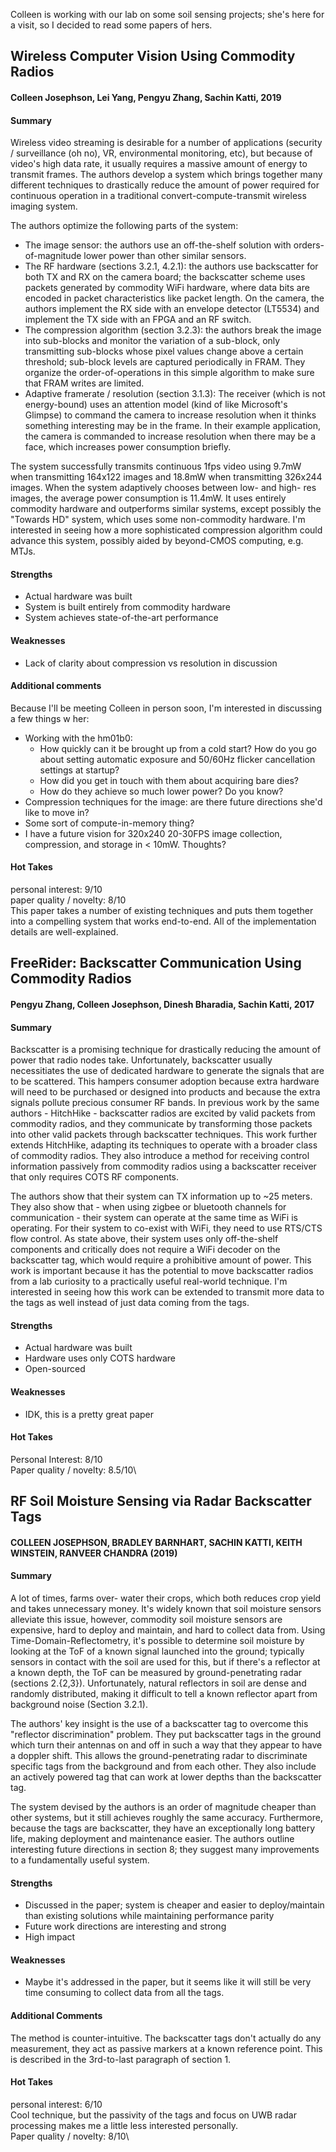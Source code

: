Colleen is working with our lab on some soil sensing projects; she's here for a visit, so I decided to read some papers of hers.

## Wireless Computer Vision Using Commodity Radios
#### Colleen Josephson, Lei Yang, Pengyu Zhang, Sachin Katti, 2019

#### Summary
Wireless video streaming is desirable for a number of applications (security / surveillance (oh no), VR, environmental monitoring, etc), but because of video's high data rate, it usually requires a massive amount of energy to transmit frames. The authors develop a system which brings together many different techniques to drastically reduce the amount of power required for continuous operation in a traditional convert-compute-transmit wireless imaging system.

The authors optimize the following parts of the system:
 * The image sensor: the authors use an off-the-shelf solution with orders-of-magnitude lower power than other similar sensors.
 * The RF hardware (sections 3.2.1, 4.2.1): the authors use backscatter for both TX and RX on the camera board; the backscatter scheme uses packets generated by commodity WiFi hardware, where data bits are encoded in packet characteristics like packet length. On the camera, the authors implement the RX side with an envelope detector (LT5534) and implement the TX side with an FPGA and an RF switch.
 * The compression algorithm (section 3.2.3): the authors break the image into sub-blocks and monitor the variation of a sub-block, only transmitting sub-blocks whose pixel values change above a certain threshold; sub-block levels are captured periodically in FRAM. They organize the order-of-operations in this simple algorithm to make sure that FRAM writes are limited.
 * Adaptive framerate / resolution (section 3.1.3): The receiver (which is not energy-bound) uses an attention model (kind of like Microsoft's Glimpse) to command the camera to increase resolution when it thinks something interesting may be in the frame. In their example application, the camera is commanded to increase resolution when there may be a face, which increases power consumption briefly.

The system successfully transmits continuous 1fps video using 9.7mW when transmitting 164x122 images and 18.8mW when transmitting 326x244 images. When the system adaptively chooses between low- and high- res images, the average power consumption is 11.4mW. It uses entirely commodity hardware and outperforms similar systems, except possibly the "Towards HD" system, which uses some non-commodity hardware. I'm interested in seeing how a more sophisticated compression algorithm could advance this system, possibly aided by beyond-CMOS computing, e.g. MTJs.

#### Strengths
 * Actual hardware was built
 * System is built entirely from commodity hardware
 * System achieves state-of-the-art performance

#### Weaknesses
 * Lack of clarity about compression vs resolution in discussion

#### Additional comments
Because I'll be meeting Colleen in person soon, I'm interested in discussing a few things w her:
 * Working with the hm01b0:
   * How quickly can it be brought up from a cold start? How do you go about setting automatic exposure and 50/60Hz flicker cancellation settings at startup?
   * How did you get in touch with them about acquiring bare dies?
   * How do they achieve so much lower power? Do you know?
 * Compression techniques for the image: are there future directions she'd like to move in?
 * Some sort of compute-in-memory thing?
 * I have a future vision for 320x240 20-30FPS  image collection, compression, and storage in < 10mW. Thoughts?

#### Hot Takes
personal interest: 9/10\
paper quality / novelty: 8/10\
This paper takes a number of existing techniques and puts them together into a compelling system that works end-to-end. All of the implementation details are well-explained.


## FreeRider: Backscatter Communication Using Commodity Radios
#### Pengyu Zhang, Colleen Josephson, Dinesh Bharadia, Sachin Katti, 2017

#### Summary
Backscatter is a promising technique for drastically reducing the amount of power that radio nodes take. Unfortunately, backscatter usually necessitiates the use of dedicated hardware to generate the signals that are to be scattered. This hampers consumer adoption because extra hardware will need to be purchased or designed into products and because the extra signals pollute precious consumer RF bands. In previous work by the same authors - HitchHike - backscatter radios are excited by valid packets from commodity radios, and they communicate by transforming those packets into other valid packets through backscatter techniques. This work further extends HitchHike, adapting its techniques to operate with a broader class of commodity radios. They also introduce a method for receiving control information passively from commodity radios using a backscatter receiver that only requires COTS RF components.

The authors show that their system can TX information up to ~25 meters. They also show that - when using zigbee or bluetooth channels for communication - their system can operate at the same time as WiFi is operating. For their system to co-exist with WiFi, they need to use RTS/CTS flow control. As state above, their system uses only off-the-shelf components and critically does not require a WiFi decoder on the backscatter tag, which would require a prohibitive amount of power. This work is important because it has the potential to move backscatter radios from a lab curiosity to a practically useful real-world technique. I'm interested in seeing how this work can be extended to transmit more data to the tags as well instead of just data coming from the tags.

#### Strengths
 * Actual hardware was built
 * Hardware uses only COTS hardware
 * Open-sourced

#### Weaknesses
 * IDK, this is a pretty great paper

#### Hot Takes
Personal Interest: 8/10\
Paper quality / novelty: 8.5/10\


## RF Soil Moisture Sensing via Radar Backscatter Tags
#### COLLEEN JOSEPHSON, BRADLEY BARNHART, SACHIN KATTI, KEITH WINSTEIN, RANVEER CHANDRA (2019)

#### Summary
A lot of times, farms over- water their crops, which both reduces crop yield and takes unnecessary money. It's widely known that soil moisture sensors alleviate this issue, however, commodity soil moisture sensors are expensive, hard to deploy and maintain, and hard to collect data from. Using Time-Domain-Reflectometry, it's possible to determine soil moisture by looking at the ToF of a known signal launched into the ground; typically sensors in contact with the soil are used for this, but if there's a reflector at a known depth, the ToF can be measured by ground-penetrating radar (sections 2.{2,3}). Unfortunately, natural reflectors in soil are dense and randomly distributed, making it difficult to tell a known reflector apart from background noise (Section 3.2.1).

The authors' key insight is the use of a backscatter tag to overcome this "reflector discrimination" problem. They put backscatter tags in the ground which turn their antennas on and off in such a way that they appear to have a doppler shift. This allows the ground-penetrating radar to discriminate specific tags from the background and from each other. They also include an actively powered tag that can work at lower depths than the backscatter tag.

The system devised by the authors is an order of magnitude cheaper than other systems, but it still achieves roughly the same accuracy. Furthermore, because the tags are backscatter, they have an exceptionally long battery life, making deployment and maintenance easier. The authors outline interesting future directions in section 8; they suggest many improvements to a fundamentally useful system.

#### Strengths
 * Discussed in the paper; system is cheaper and easier to deploy/maintain than existing solutions while maintaining performance parity
 * Future work directions are interesting and strong
 * High impact

#### Weaknesses
 * Maybe it's addressed in the paper, but it seems like it will still be very time consuming to collect data from all the tags.

#### Additional Comments
The method is counter-intuitive. The backscatter tags don't actually do any measurement, they act as passive markers at a known reference point. This is described in the 3rd-to-last paragraph of section 1.

#### Hot Takes
personal interest: 6/10\
Cool technique, but the passivity of the tags and focus on UWB radar processing makes me a little less interested personally.\
Paper quality / novelty: 8/10\
